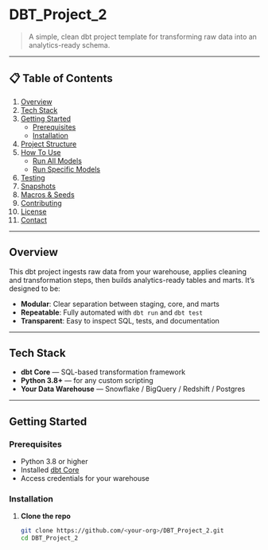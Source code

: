 # DBT_Project_2

> A simple, clean dbt project template for transforming raw data into an analytics-ready schema.

---

## 📋 Table of Contents

1. [Overview](#overview)  
2. [Tech Stack](#tech-stack)  
3. [Getting Started](#getting-started)  
   - [Prerequisites](#prerequisites)  
   - [Installation](#installation)  
4. [Project Structure](#project-structure)  
5. [How To Use](#how-to-use)  
   - [Run All Models](#run-all-models)  
   - [Run Specific Models](#run-specific-models)  
6. [Testing](#testing)  
7. [Snapshots](#snapshots)  
8. [Macros & Seeds](#macros--seeds)  
9. [Contributing](#contributing)  
10. [License](#license)  
11. [Contact](#contact)  

---

## Overview

This dbt project ingests raw data from your warehouse, applies cleaning and transformation steps, then builds analytics-ready tables and marts. It’s designed to be:

- **Modular**: Clear separation between staging, core, and marts  
- **Repeatable**: Fully automated with `dbt run` and `dbt test`  
- **Transparent**: Easy to inspect SQL, tests, and documentation  

---

## Tech Stack

- **dbt Core** — SQL-based transformation framework  
- **Python 3.8+** — for any custom scripting  
- **Your Data Warehouse** — Snowflake / BigQuery / Redshift / Postgres  

---

## Getting Started

### Prerequisites

- Python 3.8 or higher  
- Installed [dbt Core](https://docs.getdbt.com/docs/installation)  
- Access credentials for your warehouse  

### Installation

1. **Clone the repo**  
   ```bash
   git clone https://github.com/<your-org>/DBT_Project_2.git
   cd DBT_Project_2
